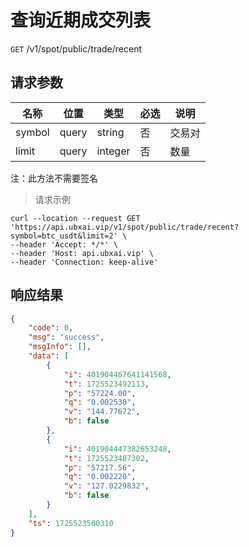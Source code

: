 # 查询近期成交列表

`GET` /v1/spot/public/trade/recent



## 请求参数

| 名称   | 位置  | 类型    | 必选 | 说明   |
| ------ | ----- | ------- | ---- | ------ |
| symbol | query | string  | 否   | 交易对 |
| limit  | query | integer | 否   | 数量   |

注：此方法不需要签名

> 请求示例

```shell
curl --location --request GET 'https://api.ubxai.vip/v1/spot/public/trade/recent?symbol=btc_usdt&limit=2' \
--header 'Accept: */*' \
--header 'Host: api.ubxai.vip' \
--header 'Connection: keep-alive' 
```

## 响应结果

```json
{
    "code": 0,
    "msg": "success",
    "msgInfo": [],
    "data": [
        {
            "i": 401904467641141568,
            "t": 1725523492113,
            "p": "57224.00",
            "q": "0.002530",
            "v": "144.77672",
            "b": false
        },
        {
            "i": 401904447382653248,
            "t": 1725523487302,
            "p": "57217.56",
            "q": "0.002220",
            "v": "127.0229832",
            "b": false
        }
    ],
    "ts": 1725523500310
}
```

